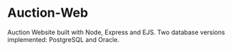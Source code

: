 # Auction-Web
Auction Website built with Node, Express and EJS. Two database versions implemented: PostgreSQL and Oracle.
